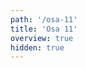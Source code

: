 ```yaml
---
path: '/osa-11'
title: 'Osa 11'
overview: true
hidden: true
---
```


<pages-in-this-section></pages-in-this-section>

<exercises-in-this-section></exercises-in-this-section>

